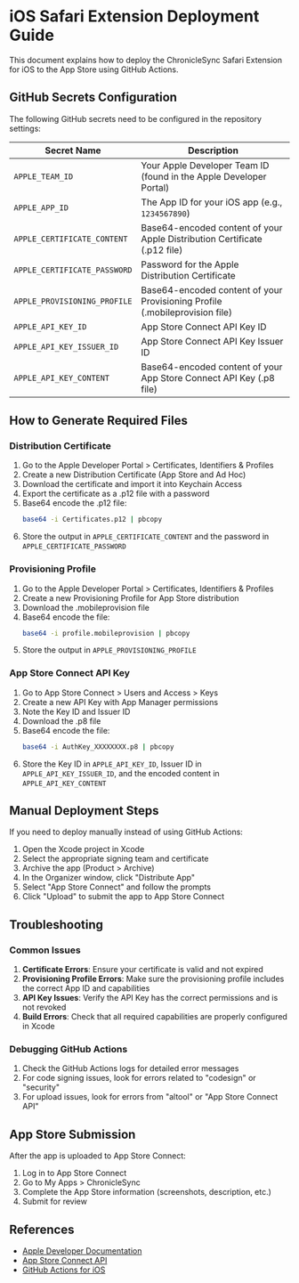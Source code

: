 # iOS Safari Extension Deployment Guide

This document explains how to deploy the ChronicleSync Safari Extension for iOS to the App Store using GitHub Actions.

## GitHub Secrets Configuration

The following GitHub secrets need to be configured in the repository settings:

| Secret Name | Description |
|-------------|-------------|
| `APPLE_TEAM_ID` | Your Apple Developer Team ID (found in the Apple Developer Portal) |
| `APPLE_APP_ID` | The App ID for your iOS app (e.g., `1234567890`) |
| `APPLE_CERTIFICATE_CONTENT` | Base64-encoded content of your Apple Distribution Certificate (.p12 file) |
| `APPLE_CERTIFICATE_PASSWORD` | Password for the Apple Distribution Certificate |
| `APPLE_PROVISIONING_PROFILE` | Base64-encoded content of your Provisioning Profile (.mobileprovision file) |
| `APPLE_API_KEY_ID` | App Store Connect API Key ID |
| `APPLE_API_KEY_ISSUER_ID` | App Store Connect API Key Issuer ID |
| `APPLE_API_KEY_CONTENT` | Base64-encoded content of your App Store Connect API Key (.p8 file) |

## How to Generate Required Files

### Distribution Certificate

1. Go to the Apple Developer Portal > Certificates, Identifiers & Profiles
2. Create a new Distribution Certificate (App Store and Ad Hoc)
3. Download the certificate and import it into Keychain Access
4. Export the certificate as a .p12 file with a password
5. Base64 encode the .p12 file:
   ```bash
   base64 -i Certificates.p12 | pbcopy
   ```
6. Store the output in `APPLE_CERTIFICATE_CONTENT` and the password in `APPLE_CERTIFICATE_PASSWORD`

### Provisioning Profile

1. Go to the Apple Developer Portal > Certificates, Identifiers & Profiles
2. Create a new Provisioning Profile for App Store distribution
3. Download the .mobileprovision file
4. Base64 encode the file:
   ```bash
   base64 -i profile.mobileprovision | pbcopy
   ```
5. Store the output in `APPLE_PROVISIONING_PROFILE`

### App Store Connect API Key

1. Go to App Store Connect > Users and Access > Keys
2. Create a new API Key with App Manager permissions
3. Note the Key ID and Issuer ID
4. Download the .p8 file
5. Base64 encode the file:
   ```bash
   base64 -i AuthKey_XXXXXXXX.p8 | pbcopy
   ```
6. Store the Key ID in `APPLE_API_KEY_ID`, Issuer ID in `APPLE_API_KEY_ISSUER_ID`, and the encoded content in `APPLE_API_KEY_CONTENT`

## Manual Deployment Steps

If you need to deploy manually instead of using GitHub Actions:

1. Open the Xcode project in Xcode
2. Select the appropriate signing team and certificate
3. Archive the app (Product > Archive)
4. In the Organizer window, click "Distribute App"
5. Select "App Store Connect" and follow the prompts
6. Click "Upload" to submit the app to App Store Connect

## Troubleshooting

### Common Issues

1. **Certificate Errors**: Ensure your certificate is valid and not expired
2. **Provisioning Profile Errors**: Make sure the provisioning profile includes the correct App ID and capabilities
3. **API Key Issues**: Verify the API Key has the correct permissions and is not revoked
4. **Build Errors**: Check that all required capabilities are properly configured in Xcode

### Debugging GitHub Actions

1. Check the GitHub Actions logs for detailed error messages
2. For code signing issues, look for errors related to "codesign" or "security"
3. For upload issues, look for errors from "altool" or "App Store Connect API"

## App Store Submission

After the app is uploaded to App Store Connect:

1. Log in to App Store Connect
2. Go to My Apps > ChronicleSync
3. Complete the App Store information (screenshots, description, etc.)
4. Submit for review

## References

- [Apple Developer Documentation](https://developer.apple.com/documentation/)
- [App Store Connect API](https://developer.apple.com/documentation/appstoreconnectapi)
- [GitHub Actions for iOS](https://docs.github.com/en/actions/guides/building-and-testing-swift)